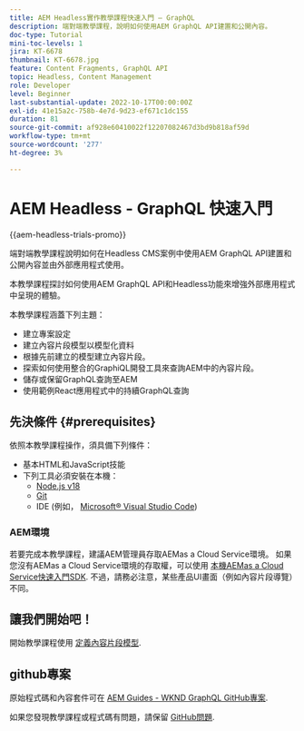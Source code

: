```yaml
---
title: AEM Headless實作教學課程快速入門 — GraphQL
description: 端對端教學課程，說明如何使用AEM GraphQL API建置和公開內容。
doc-type: Tutorial
mini-toc-levels: 1
jira: KT-6678
thumbnail: KT-6678.jpg
feature: Content Fragments, GraphQL API
topic: Headless, Content Management
role: Developer
level: Beginner
last-substantial-update: 2022-10-17T00:00:00Z
exl-id: 41e15a2c-758b-4e7d-9d23-ef671c1dc155
duration: 81
source-git-commit: af928e60410022f12207082467d3bd9b818af59d
workflow-type: tm+mt
source-wordcount: '277'
ht-degree: 3%

---
```


# AEM Headless - GraphQL 快速入門

{{aem-headless-trials-promo}}

端對端教學課程說明如何在Headless CMS案例中使用AEM GraphQL API建置和公開內容並由外部應用程式使用。

本教學課程探討如何使用AEM GraphQL API和Headless功能來增強外部應用程式中呈現的體驗。

本教學課程涵蓋下列主題：

* 建立專案設定
* 建立內容片段模型以模型化資料
* 根據先前建立的模型建立內容片段。
* 探索如何使用整合的GraphiQL開發工具來查詢AEM中的內容片段。
* 儲存或保留GraphQL查詢至AEM
* 使用範例React應用程式中的持續GraphQL查詢

## 先決條件 {#prerequisites}

依照本教學課程操作，須具備下列條件：

* 基本HTML和JavaScript技能
* 下列工具必須安裝在本機：
   * [Node.js v18](https://nodejs.org/)
   * [Git](https://git-scm.com/)
   * IDE (例如， [Microsoft® Visual Studio Code](https://code.visualstudio.com/))

### AEM環境

若要完成本教學課程，建議AEM管理員存取AEMas a Cloud Service環境。 如果您沒有AEMas a Cloud Service環境的存取權，可以使用 [本機AEMas a Cloud Service快速入門SDK](/help/cloud-service/local-development-environment/aem-runtime.md). 不過，請務必注意，某些產品UI畫面（例如內容片段導覽）不同。

## 讓我們開始吧！

開始教學課程使用 [定義內容片段模型](content-fragment-models.md).

## github專案

原始程式碼和內容套件可在 [AEM Guides - WKND GraphQL GitHub專案](https://github.com/adobe/aem-guides-wknd-graphql).

如果您發現教學課程或程式碼有問題，請保留 [GitHub問題](https://github.com/adobe/aem-guides-wknd-graphql/issues).
